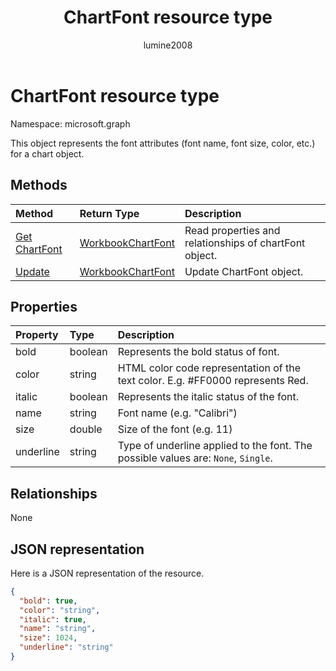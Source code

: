 ﻿---
title: "ChartFont resource type"
description: "This object represents the font attributes (font name, font size, color, etc.) for a chart object."
localization_priority: Normal
author: "lumine2008"
ms.prod: "excel"
doc_type: resourcePageType
---

# ChartFont resource type

Namespace: microsoft.graph

This object represents the font attributes (font name, font size, color, etc.) for a chart object.

## Methods

| Method                                   | Return Type                       | Description                                            |
| :--------------------------------------- | :-------------------------------- | :----------------------------------------------------- |
| [Get ChartFont](../api/chartfont-get.md) | [WorkbookChartFont](chartfont.md) | Read properties and relationships of chartFont object. |
| [Update](../api/chartfont-update.md)     | [WorkbookChartFont](chartfont.md) | Update ChartFont object.                               |

## Properties

| Property  | Type    | Description                                                                       |
| :-------- | :------ | :-------------------------------------------------------------------------------- |
| bold      | boolean | Represents the bold status of font.                                               |
| color     | string  | HTML color code representation of the text color. E.g. #FF0000 represents Red.    |
| italic    | boolean | Represents the italic status of the font.                                         |
| name      | string  | Font name (e.g. "Calibri")                                                        |
| size      | double  | Size of the font (e.g. 11)                                                        |
| underline | string  | Type of underline applied to the font. The possible values are: `None`, `Single`. |

## Relationships

None

## JSON representation

Here is a JSON representation of the resource.

<!--{
  "blockType": "resource",
  "baseType": "microsoft.graph.entity",
  "optionalProperties": [],
  "@odata.type": "microsoft.graph.workbookChartFont"
}-->

```json
{
  "bold": true,
  "color": "string",
  "italic": true,
  "name": "string",
  "size": 1024,
  "underline": "string"
}

```

<!-- uuid: 8fcb5dbc-d5aa-4681-8e31-b001d5168d79
2015-10-25 14:57:30 UTC -->

<!-- {
  "type": "#page.annotation",
  "description": "ChartFont resource",
  "keywords": "",
  "section": "documentation",
  "tocPath": ""
}-->
